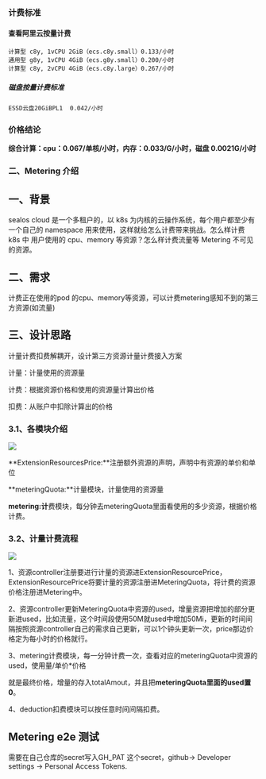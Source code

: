 ### 计费标准
#### 查看阿里云按量计费

```
计算型 c8y, 1vCPU 2GiB（ecs.c8y.small）0.133/小时
通用型 g8y, 1vCPU 4GiB（ecs.g8y.small）0.200/小时
计算型 c8y, 2vCPU 4GiB（ecs.c8y.large）0.267/小时
```

##### 磁盘按量计费标准

```
ESSD云盘20GiBPL1  0.042/小时
```

### 价格结论

**综合计算：cpu：0.067/单核/小时，内存：0.033/G/小时，磁盘 0.0021G/小时**



### 二、Metering 介绍

## **一、背景**

sealos cloud 是一个多租户的，以 k8s 为内核的云操作系统，每个用户都至少有一个自己的 namespace 用来使用，这样就给怎么计费带来挑战。怎么样计费 k8s 中 用户使用的 cpu、memory 等资源？怎么样计费流量等 Metering 不可见的资源。

## 二、需求

计费正在使用的pod 的cpu、memory等资源，可以计费metering感知不到的第三方资源(如流量)

## 三、设计思路

计量计费扣费解耦开，设计第三方资源计量计费接入方案

计量：计量使用的资源量

计费：根据资源价格和使用的资源量计算出价格

扣费：从账户中扣除计算出的价格

### 3.1、各模块介绍

![](https://tva1.sinaimg.cn/large/008vxvgGly1h89ekci465j30l00b9757.jpg)

**ExtensionResourcesPrice:**注册额外资源的声明，声明中有资源的单价和单位

**meteringQuota:**计量模块，计量使用的资源量

**metering:计**费模块，每分钟去meteringQuota里面看使用的多少资源，根据价格计费。

### 3.2、计量计费流程

![](https://tva1.sinaimg.cn/large/008vxvgGly1h89elp5qjyj30pl0ehgnr.jpg)

1、资源controller注册要进行计量的资源进ExtensionResourcePrice，ExtensionResourcePrice将要计量的资源注册进MeteringQuota，将计费的资源价格注册进Metering中。

2、资源controller更新MeteringQuota中资源的used，增量资源把增加的部分更新进used，比如流量，这个时间段使用50M就used中增加50Mi，更新的时间间隔按照资源controller自己的需求自己更新，可以1个钟头更新一次，price那边价格定为每小时的价格就行。

3、metering计费模块，每一分钟计费一次，查看对应的meteringQuota中资源的used，使用量/单价*价格

就是最终价格，增量的存入totalAmout，并且把**meteringQuota里面的used置0**。

4、deduction扣费模块可以按任意时间间隔扣费。

## Metering e2e 测试
需要在自己仓库的secret写入GH_PAT 这个secret，github-> Developer settings -> Personal Access Tokens.
